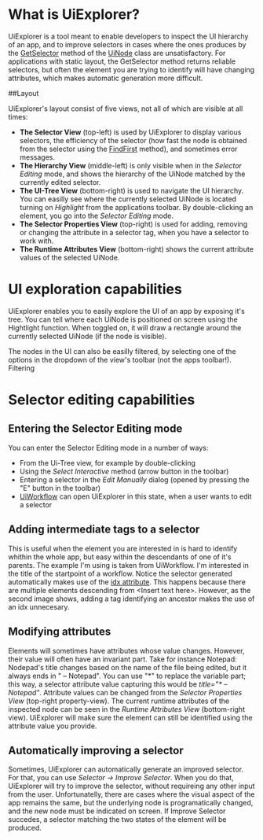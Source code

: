 # What is UiExplorer?

UiExplorer is a tool meant to enable developers to inspect the UI hierarchy of an app, and to improve selectors in cases where the ones produces by the [GetSelector](https://github.com/Deskover/UiPath/wiki/Uinode#wiki-GetSelector) method of the [UiNode](https://github.com/Deskover/UiPath/wiki/Uinode) class are unsatisfactory. For applications with static layout, the GetSelector method returns reliable selectors, but often the element you are trying to identify will have changing attributes, which makes automatic generation more difficult.

##Layout

UiExplorer's layout consist of five views, not all of which are visible at all times:

  * **The Selector View** (top-left) is used by UiExplorer to display various selectors, the efficiency of the selector (how fast the node is obtained from the selector using the [FindFirst](https://github.com/Deskover/UiPath/wiki/Uinode#wiki-FindFirst) method), and sometimes error messages.
  * **The Hierarchy View** (middle-left) is only visible when in the *Selector Editing* mode, and shows the hierarchy of the UiNode matched by the currently edited selector.
  * **The UI-Tree View** (bottom-right) is used to navigate the UI hierarchy. You can easilly see where the currently selected UiNode is located turning on *Highlight* from the applications toolbar. By double-clicking an element, you go into the *Selector Editing* mode.
  * **The Selector Properties View** (top-right) is used for adding, removing or changing the attribute in a selector tag, when you have a selector to work with.
  * **The Runtime Attributes View** (bottom-right) shows the current attribute values of the selected UiNode.

# UI exploration capabilities

UiExplorer enables you to easily explore the UI of an app by exposing it's tree. You can tell where each UiNode is positioned on screen using the Hightlight function. When toggled on, it will draw a rectangle around the currently selected UiNode (if the node is visible).

The nodes in the UI can also be easilly filtered, by selecting one of the options in the dropdown of the view's toolbar (not the apps toolbar!). Filtering 

# Selector editing capabilities

## Entering the Selector Editing mode 

You can enter the Selector Editing mode in a number of ways:

  * From the Ui-Tree view, for example by double-clicking
  * Using the *Select Interactive* method (arrow button in the toolbar)
  * Entering a selector in the *Edit Manually* dialog (opened by pressing the "E" button in the toolbar)
  * [UiWorkflow](http://google.com) can open UiExplorer in this state, when a user wants to edit a selector

## Adding intermediate tags to a selector

This is useful when the element you are interested in is hard to identify whithin the whole app, but easy within the descendants of one of it's parents. The example I'm using is taken from UiWorkflow. I'm interested in the title of the startpoint of a workflow. Notice the selector generated automatically makes use of the [idx attribute](https://github.com/Deskover/UiPath/wiki/Selector#the-index-attribute). This happens because there are multiple elements descending from &lt;Insert text here&gt;. However, as the second image shows, adding a tag identifying an ancestor makes the use of an idx unnecesary.

## Modifying attributes

Elements will sometimes have attributes whose value changes. However, their value will often have an invariant part. Take for instance Notepad: Nodepad's title changes based on the name of the file being edited, but it always ends in " &ndash; Notepad". You can use "&midast;" to replace the variable part; this way, a selector attribute value capturing this would be *title="&midast; &ndash; Notepad"*. Attribute values can be changed from the *Selector Properties View* (top-right property-view). The current runtime attributes of the inspected node can be seen in the *Runtime Attributes View* (bottom-right view). UiExplorer will make sure the element can still be identified using the attribute value you provide.

## Automatically improving a selector

Sometimes, UiExplorer can automatically generate an improved selector. For that, you can use *Selector &#8594; Improve Selector*. When you do that, UiExplorer will try to improve the selector, without requireing any other input from the user. Unfortunatelly, there are cases where the visual aspect of the app remains the same, but the underlying node is programatically changed, and the new node must be indicated on screen. If Improve Selector succedes, a selector matching the two states of the element will be produced.
